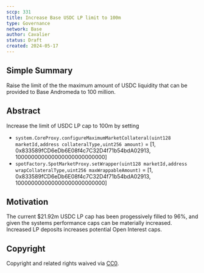 ```yaml
---
sccp: 331
title: Increase Base USDC LP limit to 100m 
type: Governance
network: Base
author: Cavalier
status: Draft
created: 2024-05-17
---
```


<!--You can leave these HTML comments in your merged SCCP and delete the visible duplicate text guides, they will not appear and may be helpful to refer to if you edit it again. This is the suggested template for new SCCPs. Note that an SCCP number will be assigned by an editor. When opening a pull request to submit your SCCP, please use an abbreviated title in the filename, `sccp-draft_title_abbrev.md`. The title should be 44 characters or less.-->

## Simple Summary

<!--"If you can't explain it simply, you don't understand it well enough." Provide a simplified and layman-accessible explanation of the SCCP.-->

Raise the limit of the the maximum amount of USDC liquidity that can be provided to Base Andromeda to 100 million.

## Abstract

<!--A short (~200 word) description of the variable change proposed.-->
Increase the limit of USDC LP cap to 100m by setting

- `system.CoreProxy.configureMaximumMarketCollateral(uint128 marketId,address collateralType,uint256 amount)` = [1, 0x833589fCD6eDb6E08f4c7C32D4f71b54bdA02913, 100000000000000000000000000]
- `spotFactory.SpotMarketProxy.setWrapper(uint128 marketId,address wrapCollateralType,uint256 maxWrappableAmount)` = [1, 0x833589fCD6eDb6E08f4c7C32D4f71b54bdA02913, 100000000000000000000000000]


## Motivation

<!--The motivation is critical for SCCPs that want to update variables within Synthetix. It should clearly explain why the existing variable is not incentive aligned. SCCP submissions without sufficient motivation may be rejected outright.-->

The current $21.92m USDC LP cap has been progessively filled to 96%, and given the systems performance caps can be materially increased. Increased LP deposits increases potential Open Interest caps.


## Copyright

Copyright and related rights waived via [CC0](https://creativecommons.org/publicdomain/zero/1.0/).
